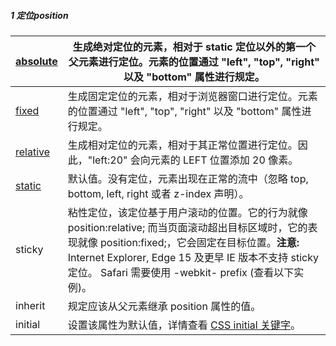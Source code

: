 ##### 1 定位position

| [absolute](https://www.runoob.com/css/css-positioning.html#position-absolute) | 生成绝对定位的元素，相对于 static 定位以外的第一个父元素进行定位。元素的位置通过 "left", "top", "right" 以及 "bottom" 属性进行规定。 |
| ------------------------------------------------------------ | ------------------------------------------------------------ |
| [fixed](https://www.runoob.com/css/css-positioning.html#position-fixed) | 生成固定定位的元素，相对于浏览器窗口进行定位。元素的位置通过 "left", "top", "right" 以及 "bottom" 属性进行规定。 |
| [relative](https://www.runoob.com/css/css-positioning.html#position-relative) | 生成相对定位的元素，相对于其正常位置进行定位。因此，"left:20" 会向元素的 LEFT 位置添加 20 像素。 |
| [static](https://www.runoob.com/css/css-positioning.html#position-static) | 默认值。没有定位，元素出现在正常的流中（忽略 top, bottom, left, right 或者 z-index 声明）。 |
| sticky                                                       | 粘性定位，该定位基于用户滚动的位置。它的行为就像 position:relative; 而当页面滚动超出目标区域时，它的表现就像 position:fixed;，它会固定在目标位置。**注意:** Internet Explorer, Edge 15 及更早 IE 版本不支持 sticky 定位。 Safari 需要使用 -webkit- prefix (查看以下实例)。 |
| inherit                                                      | 规定应该从父元素继承 position 属性的值。                     |
| initial                                                      | 设置该属性为默认值，详情查看 [CSS initial 关键字](https://www.runoob.com/cssref/css-initial.html)。 |